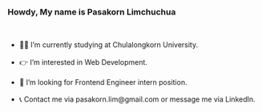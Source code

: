<h3> Howdy, My name is Pasakorn Limchuchua </h3> <br>
<ul>
<li> 👨‍🎓 I’m currently studying at Chulalongkorn University. </li> <br>
<li> 👉 I’m interested in Web Development. </li> <br>
<li> 🎯 I’m looking for Frontend Engineer intern position. </li> <br>
<li> 📞 Contact me via pasakorn.lim@gmail.com or message me via LinkedIn. </li>
</ul>
